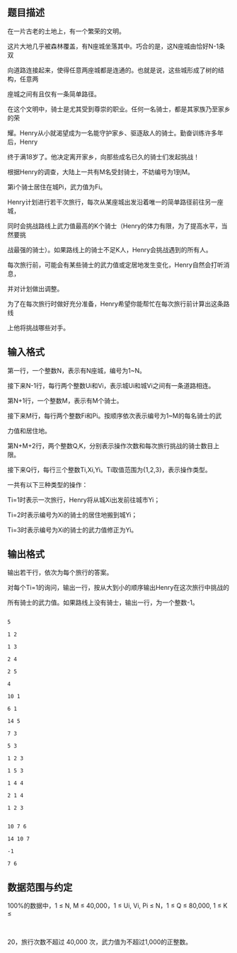 ## 题目描述

<div>
 在一片古老的土地上，有一个繁荣的文明。
</div>
<div>
 这片大地几乎被森林覆盖，有N座城坐落其中。巧合的是，这N座城由恰好N-1条双
</div>
<div>
 向道路连接起来，使得任意两座城都是连通的。也就是说，这些城形成了树的结构，任意两
</div>
<div>
 座城之间有且仅有一条简单路径。
</div>
<div>
 在这个文明中，骑士是尤其受到尊崇的职业。任何一名骑士，都是其家族乃至家乡的荣
</div>
<div>
 耀。Henry从小就渴望成为一名能守护家乡、驱逐敌人的骑士。勤奋训练许多年后，Henry
</div>
<div>
 终于满18岁了。他决定离开家乡，向那些成名已久的骑士们发起挑战！
</div>
<div>
 根据Henry的调查，大陆上一共有M名受封骑士，不妨编号为1到M。
</div>
<div>
 第i个骑士居住在城Pi，武力值为Fi。
</div>
<div>
 Henry计划进行若干次旅行，每次从某座城出发沿着唯一的简单路径前往另一座城，
</div>
<div>
 同时会挑战路线上武力值最高的K个骑士（Henry的体力有限，为了提高水平，当然要挑
</div>
<div>
 战最强的骑士）。如果路线上的骑士不足K人，Henry会挑战遇到的所有人。
</div>
<div>
 每次旅行前，可能会有某些骑士的武力值或定居地发生变化，Henry自然会打听消息，
</div>
<div>
 并对计划做出调整。
</div>
<div>
 为了在每次旅行时做好充分准备，Henry希望你能帮忙在每次旅行前计算出这条路线
</div>
<div>
 上他将挑战哪些对手。
</div>
<div></div>
<p></p>

## 输入格式

<div>
 第一行，一个整数N，表示有N座城，编号为1~N。
</div>
<div>
 接下来N-1行，每行两个整数Ui和Vi，表示城Ui和城Vi之间有一条道路相连。
</div>
<div>
 第N+1行，一个整数M，表示有M个骑士。
</div>
<div>
 接下来M行，每行两个整数Fi和Pi。按顺序依次表示编号为1~M的每名骑士的武
</div>
<div>
 力值和居住地。
</div>
<div>
 第N+M+2行，两个整数Q,K，分别表示操作次数和每次旅行挑战的骑士数目上限。
</div>
<div>
 接下来Q行，每行三个整数Ti,Xi,Yi。Ti取值范围为{1,2,3}，表示操作类型。
</div>
<div>
 一共有以下三种类型的操作：
</div>
<div>
 Ti=1时表示一次旅行，Henry将从城Xi出发前往城市Yi；
</div>
<div>
 Ti=2时表示编号为Xi的骑士的居住地搬到城Yi；
</div>
<div>
 Ti=3时表示编号为Xi的骑士的武力值修正为Yi。
</div>
<div></div>
<p></p>

## 输出格式

<div>
 输出若干行，依次为每个旅行的答案。
</div>
<div>
 对每个Ti=1的询问，输出一行，按从大到小的顺序输出Henry在这次旅行中挑战的
</div>
<div>
 所有骑士的武力值。如果路线上没有骑士，输出一行，为一个整数-1。
</div>
<div></div>
<p></p>

```input1
5
1 2
1 3
2 4
2 5
4
10 1
6 1
14 5
7 3
5 3
1 2 3
1 5 3
1 4 4
2 1 4
1 2 3
```
```output1
10 7 6
14 10 7
-1
7 6
```
## 数据范围与约定

<div>
 100%的数据中，1 ≤ N, M ≤ 40,000，1 ≤ Ui, Vi, Pi ≤ N，1 ≤ Q ≤ 80,000, 1 ≤ K ≤ 
</div>
<br>
<div>
 20，旅行次数不超过 40,000 次，武力值为不超过1,000的正整数。 
</div>
<br>
<p></p>

